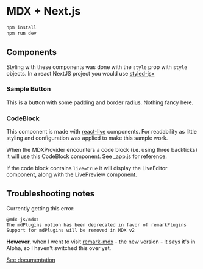# MDX + Next.js

```sh
npm install
npm run dev
```

## Components

Styling with these components was done with the `style` prop with `style` objects. In a react NextJS project you would use [styled-jsx](https://github.com/zeit/styled-jsx)

### Sample Button
This is a button with some padding and border radius. Nothing fancy here.

### CodeBlock
This component is made with [react-live](https://github.com/FormidableLabs/react-live) components. For readability as little styling and configuration was applied to make this sample work.

When the MDXProvider encounters a code block (i.e. using three backticks) it will use this CodeBlock component. See [_app.js](pages/_app.js) for reference.

If the code block contains `live=true` it will display the LiveEditor component, along with the LivePreview component.




## Troubleshooting notes
Currently getting this error:

```
@mdx-js/mdx: 
The mdPlugins option has been deprecated in favor of remarkPlugins
Support for mdPlugins will be removed in MDX v2
```

**However**, when I went to visit [remark-mdx](https://www.npmjs.com/package/remark-mdx) - the new version - it says it's in Alpha, so I haven't switched this over yet.

[See documentation](https://mdxjs.com/getting-started/next)

